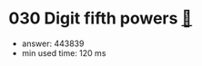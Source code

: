 030 Digit fifth powers [:link:](http://projecteuler.net/problem=30)  
========================

- answer: 443839 
- min used time: 120 ms

